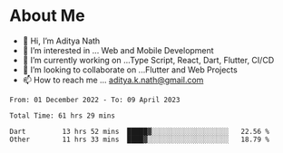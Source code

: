 # About Me

- 👋 Hi, I’m Aditya Nath
- 👀 I’m interested in ... Web and Mobile Development
- 🌱 I’m currently working on ...Type Script, React, Dart, Flutter, CI/CD
- 💞️ I’m looking to collaborate on ...Flutter and Web Projects
- 📫 How to reach me ... aditya.k.nath@gmail.com

<!--START_SECTION:waka-->

```text
From: 01 December 2022 - To: 09 April 2023

Total Time: 61 hrs 29 mins

Dart         13 hrs 52 mins  █████▓░░░░░░░░░░░░░░░░░░░   22.56 %
Other        11 hrs 33 mins  ████▓░░░░░░░░░░░░░░░░░░░░   18.79 %
```

<!--END_SECTION:waka-->

<!---
kronosking007/kronosking007 is a ✨ special ✨ repository because its `README.md` (this file) appears on your GitHub profile.
You can click the Preview link to take a look at your changes.
--->
